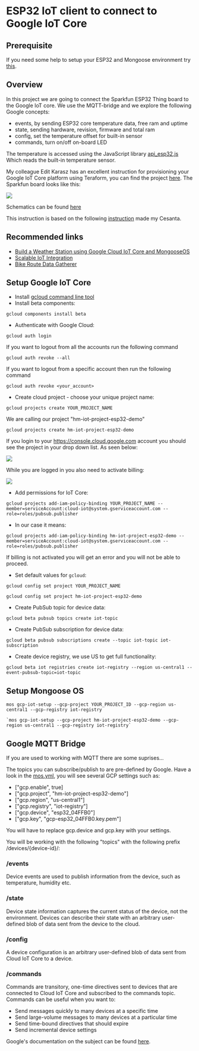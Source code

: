 # ESP32 IoT client to connect to Google IoT Core

## Prerequisite
If you need some help to setup your ESP32 and Mongoose environment try [this](https://github.com/HiMinds/himinds-iot-project-embedded-esp32-mongoose-os-vscode-setup).

## Overview

In this project we are going to connect the Sparkfun ESP32 Thing board to the Google IoT core. We use the MQTT-bridge and we explore the following Google concepts:

* events, by sending ESP32 core temperature data, free ram and uptime
* state, sending hardware, revision, firmware and total ram
* config, set the temperature offset for built-in sensor 
* commands, turn on/off on-board LED

The temperature is accessed using the JavaScript library [api_esp32.js](https://github.com/mongoose-os-libs/mjs/blob/master/esp32/fs/api_esp32.js)
Which reads the built-in temperature sensor.


My colleague Edit Karasz has an excellent instruction for provisioning your Google IoT Core platform using Teraform, you can find the project [here](https://github.com/HiMinds/himinds-iot-project-cloud-terraform-gcp-template
). 
The Sparkfun board looks like this:

![](./pic/thing.jpg)

Schematics can be found [here](./docs/esp32-thing-schematic.pdf)

This instruction is based on the following [instruction](https://github.com/cesanta/mongoose-os-docs/blob/master/quickstart/cloud/google.md) made my Cesanta.

## Recommended links
* [Build a Weather Station using Google Cloud IoT Core and MongooseOS](https://medium.com/google-cloud/build-a-weather-station-using-google-cloud-iot-core-and-mongooseos-7a78b69822c5)
* [Scalable IoT Integration
](https://coertvonk.com/sw/embedded/sonoff-mqtt-google-actions-23997)
* [Bike Route Data Gatherer
](https://www.hackster.io/PaulTR/bike-route-data-gatherer-12a831)


## Setup Google IoT Core

- Install [gcloud command line tool](https://cloud.google.com/sdk/gcloud/)
- Install beta components:

```
gcloud components install beta
```
- Authenticate with Google Cloud:

```
gcloud auth login
```

If you want to logout from all the accounts run the following command

```
gcloud auth revoke --all
```

If you want to logout from a specific account then run the following command

```
gcloud auth revoke <your_account>
```

- Create cloud project - choose your unique project name:

```
gcloud projects create YOUR_PROJECT_NAME
```

We are calling our project "hm-iot-project-esp32-demo"

```
gcloud projects create hm-iot-project-esp32-demo
```

If you login to your https://console.cloud.google.com account you should see the project in your drop down list. As seen below:


![](./pic/gcp-project.png)

While you are logged in you also need to activate billing:

![](./pic/billing.png)


- Add permissions for IoT Core:

```
gcloud projects add-iam-policy-binding YOUR_PROJECT_NAME --member=serviceAccount:cloud-iot@system.gserviceaccount.com --role=roles/pubsub.publisher
```

- In our case it means:

```
gcloud projects add-iam-policy-binding hm-iot-project-esp32-demo --member=serviceAccount:cloud-iot@system.gserviceaccount.com --role=roles/pubsub.publisher
```

If billing is not activated you will get an error and you will not be able to proceed.


- Set default values for `gcloud`:

```
gcloud config set project YOUR_PROJECT_NAME
```

```
gcloud config set project hm-iot-project-esp32-demo
```


- Create PubSub topic for device data:

```
gcloud beta pubsub topics create iot-topic
```

- Create PubSub subscription for device data:

```
gcloud beta pubsub subscriptions create --topic iot-topic iot-subscription
```

- Create device registry, we use US to get full functionality:

```
gcloud beta iot registries create iot-registry --region us-central1 --event-pubsub-topic=iot-topic
```
## Setup Mongoose OS

```
mos gcp-iot-setup --gcp-project YOUR_PROJECT_ID --gcp-region us-central1 --gcp-registry iot-registry
```

```
`mos gcp-iot-setup --gcp-project hm-iot-project-esp32-demo --gcp-region us-central1 --gcp-registry iot-registry`
```

## Google MQTT Bridge
If you are used to working with MQTT there are some suprises...

The topics you can subscribe/publish to are pre-defined by Google.
Have a look in the [mos.yml](./mos.yml), you will see several GCP settings such as:

* ["gcp.enable", true]
* ["gcp.project", "hm-iot-project-esp32-demo"]
* ["gcp.region", "us-central1"]
* ["gcp.registry", "iot-registry"]
* ["gcp.device", "esp32_04FFB0"]
* ["gcp.key", "gcp-esp32_04FFB0.key.pem"]

You will have to replace gcp.device and gcp.key with your settings.

You will be working with the following "topics" with the following prefix /devices/{device-id}/:

### /events
Device events are used to publish information from the device, such as temperature, humidity etc.

### /state
Device state information captures the current status of the device, not the environment. Devices can describe their state with an arbitrary user-defined blob of data sent from the device to the cloud.

### /config
A device configuration is an arbitrary user-defined blob of data sent from Cloud IoT Core to a device.

### /commands
Commands are transitory, one-time directives sent to devices that are connected to Cloud IoT Core and subscribed to the commands topic. Commands can be useful when you want to:

* Send messages quickly to many devices at a specific time
* Send large-volume messages to many devices at a particular time
* Send time-bound directives that should expire
* Send incremental device settings


Google's documentation on the subject can be found [here](https://cloud.google.com/iot/docs/concepts/devices).
